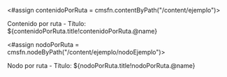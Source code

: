 <!-- Obtener contenido del JCR por ruta -->
<#assign contenidoPorRuta = cmsfn.contentByPath("/content/ejemplo")>
<p>Contenido por ruta - Título: ${contenidoPorRuta.title!contenidoPorRuta.@name}</p>

<!-- Obtener nodo del JCR por ruta -->
<#assign nodoPorRuta = cmsfn.nodeByPath("/content/ejemplo/nodoEjemplo")>
<p>Nodo por ruta - Título: ${nodoPorRuta.title!nodoPorRuta.@name}</p>